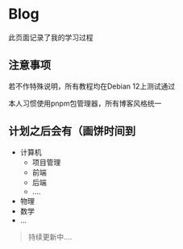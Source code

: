 # Blog

此页面记录了我的学习过程

## 注意事项

若不作特殊说明，所有教程均在Debian 12上测试通过

本人习惯使用pnpm包管理器，所有博客风格统一

## 计划之后会有（画饼时间到

- 计算机
  - 项目管理
  - 前端
  - 后端
  - ....
- 物理
- 数学
- ...

> 持续更新中....

